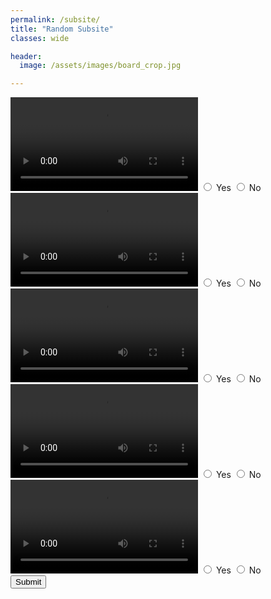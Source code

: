 ```yaml
---
permalink: /subsite/
title: "Random Subsite"
classes: wide

header:
  image: /assets/images/board_crop.jpg

---
```



<form id="videoForm">
    <!-- Repeat this block for each video -->
    <div>
        <video src="/assets/video/nerf_analogies/dia_video.mp4" controls></video>
        <input type="radio" name="video1" value="Yes"> Yes
        <input type="radio" name="video1" value="No"> No
    </div>
    <div>
        <video src="/assets/video/nerf_analogies/dia_video.mp4" controls></video>
        <input type="radio" name="video1" value="Yes"> Yes
        <input type="radio" name="video1" value="No"> No
    </div>
    <div>
        <video src="/assets/video/nerf_analogies/dia_video.mp4" controls></video>
        <input type="radio" name="video1" value="Yes"> Yes
        <input type="radio" name="video1" value="No"> No
    </div>
    <div>
        <video src="/assets/video/nerf_analogies/dia_video.mp4" controls></video>
        <input type="radio" name="video1" value="Yes"> Yes
        <input type="radio" name="video1" value="No"> No
    </div>
    <div>
        <video src="/assets/video/nerf_analogies/dia_video.mp4" controls></video>
        <input type="radio" name="video1" value="Yes"> Yes
        <input type="radio" name="video1" value="No"> No
    </div>
    <!-- ... -->
    <button type="button" id="submit">Submit</button>
</form>
<script src="/assets/scripts/send.js"></script>
